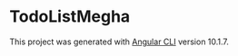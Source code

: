 # TodoListMegha

This project was generated with [Angular CLI](https://github.com/angular/angular-cli) version 10.1.7.

